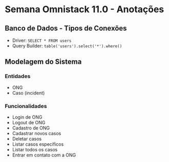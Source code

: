 # Semana Omnistack 11.0 - Anotações

## Banco de Dados - Tipos de Conexões

* Driver: ```SELECT * FROM users ```
* Query Builder: ```table('users').select('*').where()```

## Modelagem do Sistema

### Entidades

* ONG
* Caso (incident)

### Funcionalidades

* Login de ONG
* Logout de ONG
* Cadastro de ONG
* Cadastrar novos casos
* Deletar casos
* Listar casos específicos
* Listar todos os casos
* Entrar em contato com a ONG